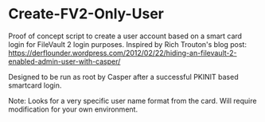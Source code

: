 # Create-FV2-Only-User
Proof of concept script to create a user account based on a smart card login for FileVault 2 login purposes. Inspired by Rich Trouton's blog post: https://derflounder.wordpress.com/2012/02/22/hiding-an-filevault-2-enabled-admin-user-with-casper/

Designed to be run as root by Casper after a successful PKINIT based smartcard login.

Note: Looks for a very specific user name format from the card. Will require modification for your own environment.
